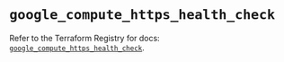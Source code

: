 # `google_compute_https_health_check`

Refer to the Terraform Registry for docs: [`google_compute_https_health_check`](https://registry.terraform.io/providers/drfaust92/google/4.16.4/docs/resources/compute_https_health_check).
